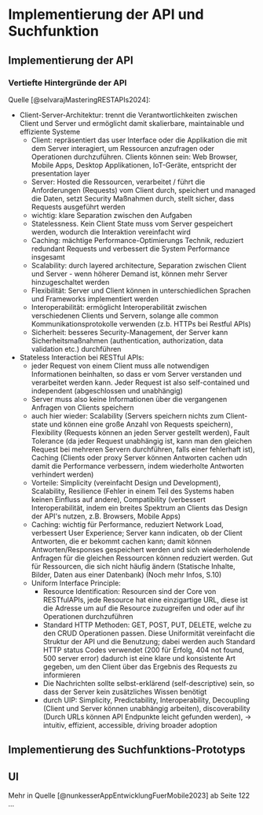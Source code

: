 # Implementierung der API und Suchfunktion

## Implementierung der API

### Vertiefte Hintergründe der API
Quelle [@selvarajMasteringRESTAPIs2024]:

- Client-Server-Architektur: trennt die Verantwortlichkeiten zwischen Client und Server und ermöglicht damit skalierbare, maintainable und effiziente Systeme
    - Client: repräsentiert das user Interface oder die Applikation die mit dem Server interagiert, um Ressourcen anzufragen oder Operationen durchzuführen. Clients können sein: Web Browser, Mobile Apps, Desktop Applikationen, IoT-Geräte, entspricht der presentation layer
    - Server: Hosted die Ressourcen, verarbeitet / führt die Anforderungen (Requests) vom Client durch, speichert und managed die Daten, setzt Security Maßnahmen durch, stellt sicher, dass Requests ausgeführt werden 
    - wichtig: klare Separation zwischen den Aufgaben
    - Statelessness. Kein Client State muss vom Server gespeichert werden, wodurch die Interaktion vereinfacht wird
    - Caching: mächtige Performance-Optimierungs Technik, reduziert redundant Requests und verbessert die System Performance insgesamt
    - Scalability: durch layered architecture, Separation zwischen Client und Server - wenn höherer Demand ist, können mehr Server hinzugeschaltet werden
    - Flexibilität: Server und Client können in unterschiedlichen Sprachen und Frameworks implementiert werden
    - Interoperabilität: ermöglicht Interoperabilität zwischen verschiedenen Clients und Servern, solange alle common Kommunikationsprotokolle verwenden (z.b. HTTPs bei Restful APIs)
    - Sicherheit: besseres Security-Management, der Server kann Sicherheitsmaßnahmen (authentication, authorization, data validation etc.) durchführen
- Stateless Interaction bei RESTful APIs:
    - jeder Request von einem Client muss alle notwendigen Informationen beinhalten, so dass er vom Server verstanden und verarbeitet werden kann. Jeder Request ist also self-contained und independent (abgeschlossen und unabhängig)
    - Server muss also keine Informationen über die vergangenen Anfragen von Clients speichern
    - auch hier wieder: Scalability (Servers speichern nichts zum Client-state und können eine große Anzahl von Requests speichern), Flexibility (Requests können an jeden Server gestellt werden), Fault Tolerance (da jeder Request unabhängig ist, kann man den gleichen Request bei mehreren Servern durchführen, falls einer fehlerhaft ist), Caching (Clients oder proxy Server können Antworten cachen udn damit die Performance verbessern, indem wiederholte Antworten verhindert werden)
    - Vorteile: Simplicity (vereinfacht Design und Development), Scalability, Resilience (Fehler in einem Teil des Systems haben keinen Einfluss auf andere), Compatibility (verbessert Interoperabilität, indem ein breites Spektrum an Clients das Design der API's nutzen, z.B. Browsers, Mobile Apps)
    - Caching: wichtig für Performance, reduziert Network Load, verbessert User Experience; Server kann indicaten, ob der Client Antworten, die er bekommt cachen kann; damit können Antworten/Responses gespeichert werden und sich wiederholende Anfragen für die gleichen Ressourcen können reduziert werden. Gut für Ressourcen, die sich nicht häufig ändern (Statische Inhalte, Bilder, Daten aus einer Datenbank) (Noch mehr Infos, S.10)
    - Uniform Interface Principle:
        - Resource Identification: Resourcen sind der Core von RESTfulAPIs, jede Resource hat eine einzigartige URL, diese ist die Adresse um auf die Resource zuzugreifen und oder auf ihr Operationen durchzuführen
        - Standard HTTP Methoden: GET, POST, PUT, DELETE, welche zu den CRUD Operationen passen. Diese Uniformität vereinfacht die Struktur der API und die Benutzung; dabei werden auch Standard HTTP status Codes verwendet (200 für Erfolg, 404 not found, 500 server error) dadurch ist eine klare und konsistente Art gegeben, um den Client über das Ergebnis des Requests zu informieren
        - Die Nachrichten sollte selbst-erklärend (self-descriptive) sein, so dass der Server kein zusätzliches Wissen benötigt
        - durch UIP: Simplicity, Predictability, Interoperability, Decoupling (Client und Server können unabhängig arbeiten), discoverability (Durch URLs können API Endpunkte leicht gefunden werden), -> intuitiv, effizient, accessible, driving broader adoption



## Implementierung des Suchfunktions-Prototyps



## UI

Mehr in Quelle [@nunkesserAppEntwicklungFuerMobile2023] ab Seite 122 ... 
